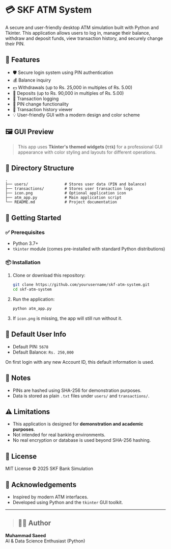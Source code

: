 
# 💳 SKF ATM System

A secure and user-friendly desktop ATM simulation built with Python and Tkinter. This application allows users to log in, manage their balance, withdraw and deposit funds, view transaction history, and securely change their PIN.


## 🧰 Features

- 🛡 Secure login system using PIN authentication
- 💰 Balance inquiry
- 💵 Withdrawals (up to Rs. 25,000 in multiples of Rs. 5.00)
- 💸 Deposits (up to Rs. 90,000 in multiples of Rs. 5.00)
- 🧾 Transaction logging
- 🔐 PIN change functionality
- 📜 Transaction history viewer
- 💡 User-friendly GUI with a modern design and color scheme

## 🖼 GUI Preview

> This app uses **Tkinter's themed widgets (`ttk`)** for a professional GUI appearance with color styling and layouts for different operations.

## 📂 Directory Structure

```
.
├── users/                # Stores user data (PIN and balance)
├── transactions/         # Stores user transaction logs
├── icon.png              # Optional application icon
├── atm_app.py            # Main application script
└── README.md             # Project documentation
```

## 🏁 Getting Started

### ✅ Prerequisites

- Python 3.7+
- `tkinter` module (comes pre-installed with standard Python distributions)

### 📦 Installation

1. Clone or download this repository:
   ```bash
   git clone https://github.com/yourusername/skf-atm-system.git
   cd skf-atm-system
   ```

2. Run the application:
   ```bash
   python atm_app.py
   ```

3. If `icon.png` is missing, the app will still run without it.

## 👥 Default User Info

- Default PIN: `5678`
- Default Balance: `Rs. 250,000`

On first login with any new Account ID, this default information is used.

## 📝 Notes

- PINs are hashed using SHA-256 for demonstration purposes.
- Data is stored as plain `.txt` files under `users/` and `transactions/`.

## ⚠ Limitations

- This application is designed for **demonstration and academic purposes**.
- Not intended for real banking environments.
- No real encryption or database is used beyond SHA-256 hashing.

## 📜 License

MIT License © 2025 SKF Bank Simulation

## 🤝 Acknowledgements

- Inspired by modern ATM interfaces.
- Developed using Python and the `tkinter` GUI toolkit.

---


> ## 👨‍💻 Author

**Muhammad Saeed**  
AI & Data Science Enthusiast (Python)
